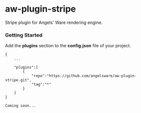 # aw-plugin-stripe

Stripe plugin for Angels' Ware rendering engine.

### Getting Started

Add the **plugins** section to the **config.json** file of your project.

```
{
	...

	"plugins":[
		{
			"repo":"https://github.com/angelsware/aw-plugin-stripe.git",
			"tag":"*"
		}
	]
}
```

```
Coming soon...

```

